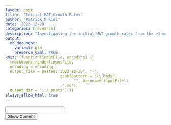 ```yaml
---
layout: post
title:  "Initial MAT Growth Rates"
author: "Patrick M Kiel"
date: '2023-12-20'
categories: [research]
description: "Investigating the initial MAT growth rates from the >1 month of buoyant weight data."
output:
  md_document:
    variant: gfm
    preserve_yaml: TRUE
knit: (function(inputFile, encoding) {
  rmarkdown::render(inputFile, 
  encoding = encoding, 
  output_file = paste0('2023-12-20', "-",
                        gsub(pattern = "\\.Rmd$",
                              "", basename(inputFile))
                        ,".md"), 
  output_dir = "../_posts") })
always_allow_html: true
---
```


<script type="text/javascript">
window.onload = function() {
    //query string in the password
    const urlParams = new URLSearchParams(window.location.search);
    const pass = urlParams.get('pass')
    document.getElementById("password").value = pass;
};

function verify() {
  <!-- set the password here -->
  if (document.getElementById('password').value === 'frankencoral') {
    document.getElementById('HIDDENDIV').classList.remove("hidden"); 
    document.getElementById('credentials').classList.add("hidden"); // Hide the div containing the credentials
  } else {
    alert('Invalid Password! You cannot view this content.');
    password.setSelectionRange(0, password.value.length);
  }
  return false;
}
</script>
<style type="text/css">
/*Change content Display */
.hidden {
  display: none;
}
img {
margin: 0 auto;
}

table {
    width: 90%;
    border: 0px solid #fff;
    border-collapse: collapse;
    overflow-x: auto;
    margin: 0 auto;
    display: block;
}
</style>
<!-- The password box -->

<div id="credentials">

<input type="text" id="password" onkeydown="if (event.keyCode == 13) verify()" />
<br/>
<input id="button" type="button" value="Show Content" onclick="verify()" />

</div>

<!-- The content we want to show after password -->

<div id="HIDDENDIV" class="hidden" markdown="1">

<!-- Place all chunks, text, etc here as you would a normal RMarkdown document -->

# Overview

Below is a quick analysis of the growth rates from the mineral accretion
technology (MAT) experiment. After initial kinks were ironed out, there
was about one month of growth data recorded weekly, from November 14 to
December 15.

Since some abiotic precipitate was knocked loose during each weighing
session generating non-linear growth, I used the mass change between
consecutive weighing sessions to calculate a daily growth rate for each
week. This analysis method may require me to revisit the statistics
since I am artificially inflating the n for each group (e.g., there’s
only 8 corals per group per tank, but I have about about 30 daily growth
rates when combining multiple weighing sessions). A
repeated-measurements anova design is more appropriate for this type of
analysis. However, I would expect this revised analysis to increase
p-values, further supporting my conclusions (i.e. lack of statistically
significant differences between groups).

# Controls

## How did control acrylic corals grow?

<h5>
Figure 1. Acrylic Controls Daily Mass Gain
</h5>
<img src="/notebook/images/MATinitGrowth/acrylic-growth-1.png" width="90%" style="display: block; margin: auto;" />
<h5>
Figure 2. Acrylic Controls Daily Mass Gain by Tank
</h5>
<img src="/notebook/images/MATinitGrowth/acrylic-growth-2.png" width="90%" style="display: block; margin: auto;" />
<h5>
Figure 3. Acrylic Controls Standardized Daily Growth Rate by Tank
</h5>

<img src="/notebook/images/MATinitGrowth/acrylic-growth-3.png" width="90%" style="display: block; margin: auto;" />
The average daily increase in mass of the control corals growing on an
inert, acrylic plug was 6.702 mg/day, 95% CI\[5.963, 7.44\].

We can further initial-mass standardize these growth rates to the the
initial mass of each fragment since I don’t have the surface areas just
yet, i.e. Figure 3 above, to produce an average daily growth rate of
3.75 mg/day/ initial g, 95% CI\[3.331, 4.17\]. The same conclusions are
drawn regardless of the standardization chosen, likely because the
corals are evenly mixed and of the approximate same size.

## How did the control MAT plugs abiotically grow?

<h5>
Figure 4. All MAT Controls Daily Mass Gain by Date
</h5>
<img src="/notebook/images/MATinitGrowth/control-growth-1.png" width="90%" style="display: block; margin: auto;" />
<h5>
Figure 5. Filtered MAT Controls Daily Mass Gain by Date
</h5>
<img src="/notebook/images/MATinitGrowth/control-growth-2.png" width="90%" style="display: block; margin: auto;" />
<h5>
Figure 6. Filtered MAT Controls Daily Mass Gain by Tank
</h5>
<img src="/notebook/images/MATinitGrowth/control-growth-3.png" width="90%" style="display: block; margin: auto;" />Table 1.
Tukey Multiple Comparisons Output
<table>
<thead>
<tr>
<th style="text-align:left;">
term
</th>
<th style="text-align:left;">
contrast
</th>
<th style="text-align:right;">
null.value
</th>
<th style="text-align:right;">
estimate
</th>
<th style="text-align:right;">
conf.low
</th>
<th style="text-align:right;">
conf.high
</th>
<th style="text-align:right;">
adj.p.value
</th>
</tr>
</thead>
<tbody>
<tr>
<td style="text-align:left;">
tank
</td>
<td style="text-align:left;">
6-5
</td>
<td style="text-align:right;">
0
</td>
<td style="text-align:right;">
8.044183
</td>
<td style="text-align:right;">
-2.102672
</td>
<td style="text-align:right;">
18.191037
</td>
<td style="text-align:right;">
0.1531608
</td>
</tr>
<tr>
<td style="text-align:left;">
tank
</td>
<td style="text-align:left;">
7-5
</td>
<td style="text-align:right;">
0
</td>
<td style="text-align:right;">
6.184415
</td>
<td style="text-align:right;">
-3.078353
</td>
<td style="text-align:right;">
15.447184
</td>
<td style="text-align:right;">
0.2743877
</td>
</tr>
<tr>
<td style="text-align:left;">
tank
</td>
<td style="text-align:left;">
8-5
</td>
<td style="text-align:right;">
0
</td>
<td style="text-align:right;">
7.413559
</td>
<td style="text-align:right;">
-3.930969
</td>
<td style="text-align:right;">
18.758087
</td>
<td style="text-align:right;">
0.2915231
</td>
</tr>
<tr>
<td style="text-align:left;">
tank
</td>
<td style="text-align:left;">
7-6
</td>
<td style="text-align:right;">
0
</td>
<td style="text-align:right;">
-1.859767
</td>
<td style="text-align:right;">
-11.122536
</td>
<td style="text-align:right;">
7.403001
</td>
<td style="text-align:right;">
0.9428549
</td>
</tr>
<tr>
<td style="text-align:left;">
tank
</td>
<td style="text-align:left;">
8-6
</td>
<td style="text-align:right;">
0
</td>
<td style="text-align:right;">
-0.630624
</td>
<td style="text-align:right;">
-11.975152
</td>
<td style="text-align:right;">
10.713904
</td>
<td style="text-align:right;">
0.9986310
</td>
</tr>
<tr>
<td style="text-align:left;">
tank
</td>
<td style="text-align:left;">
8-7
</td>
<td style="text-align:right;">
0
</td>
<td style="text-align:right;">
1.229143
</td>
<td style="text-align:right;">
-9.332038
</td>
<td style="text-align:right;">
11.790324
</td>
<td style="text-align:right;">
0.9878626
</td>
</tr>
</tbody>
</table>

On the cathodes, we experienced a problem I term “electro-pop”. This is
when the calcium carbonate precipitate, growing at the interface of the
cathode and water, pushed off the coral or glue from the cathode. When
this happened, I scraped off some of the precipitate, rescored the top
of the cathode, and reglued the coral. The mass is thus altered not only
by coral growth and abiotic mineral accretion, but also by the removal
of old precipitate and the addition of new glue. I labeled these mass
changes as “reglued” and filtered them from the analysis.

Additionally, towards the end of this growth period the precipitate grew
so much that it was blocking electrical contact between the ring
terminal and the bottom of the cathode. It was visible when this
occurred since there was no longer production of hydrogen gas bubbles. I
fixed this by removing a small amount of abiotic precipitate and
cleaning the ring terminals. This small removal was approximately even
for all MAT controls and corals. While this small removal will result in
a slight decreased growth rate, these decrease should be even for both
MAT controls and corals and therefore should not impact the conclusions.
I labeled these dates as “no electric” and filtered them from the
analysis.

The average daily abiotic growth rate of the steel cathodes was 34.047
mg/day, 95% CI\[31.287, 36.808\]. There is no significant difference in
the growth rates of these MAT controls when performing a Tukey multiple
comparisons of means ($\alpha = 0.05$). These abiotic growth rates need
to be taken into account when looking at the growth rates of the MAT
corals since this abiotic growth is on average 27.345 mg more or 408%
more than just the growth of the corals on the inert acrylic plugs.

I did not present a mass-standardized growth rate here because the
relationship is identical to the daily mass gain graph (Figure 5).

# MAT Corals

We will first look at the total MAT growth and then subtract out this
average MAT growth per tank for the corals to see how they perform
against the combination of the bare cathode and acrylic controls. This
is the basis of our investigation: do corals grown with MAT grow faster
than controls after accounting for the abiotic precipitate.

## How did the MAT corals grow?

<h5>
Figure 7. All MAT Corals by Tank and Date
</h5>
<img src="/notebook/images/MATinitGrowth/mat-corals-1.png" width="90%" style="display: block; margin: auto;" />
<h5>
Figure 8. Filtered MAT Corals by Tank and Date
</h5>
<img src="/notebook/images/MATinitGrowth/mat-corals-2.png" width="90%" style="display: block; margin: auto;" />
<h5>
Figure 9. Filterd MAT Corals by Tank
</h5>
<img src="/notebook/images/MATinitGrowth/mat-corals-3.png" width="90%" style="display: block; margin: auto;" />
<h5>
Figure 10. Filtered MAT Corals’ Standardized Daily Growth Rate by Tank
</h5>
<img src="/notebook/images/MATinitGrowth/mat-corals-4.png" width="90%" style="display: block; margin: auto;" />Table
2. Tukey Multiple Groups Comparisons
<table>
<thead>
<tr>
<th style="text-align:left;">
term
</th>
<th style="text-align:left;">
contrast
</th>
<th style="text-align:right;">
null.value
</th>
<th style="text-align:right;">
estimate
</th>
<th style="text-align:right;">
conf.low
</th>
<th style="text-align:right;">
conf.high
</th>
<th style="text-align:right;">
adj.p.value
</th>
</tr>
</thead>
<tbody>
<tr>
<td style="text-align:left;">
tank
</td>
<td style="text-align:left;">
6-5
</td>
<td style="text-align:right;">
0
</td>
<td style="text-align:right;">
-6.364825
</td>
<td style="text-align:right;">
-15.370687
</td>
<td style="text-align:right;">
2.641038
</td>
<td style="text-align:right;">
0.2590354
</td>
</tr>
<tr>
<td style="text-align:left;">
tank
</td>
<td style="text-align:left;">
7-5
</td>
<td style="text-align:right;">
0
</td>
<td style="text-align:right;">
-4.113326
</td>
<td style="text-align:right;">
-12.422919
</td>
<td style="text-align:right;">
4.196266
</td>
<td style="text-align:right;">
0.5709286
</td>
</tr>
<tr>
<td style="text-align:left;">
tank
</td>
<td style="text-align:left;">
8-5
</td>
<td style="text-align:right;">
0
</td>
<td style="text-align:right;">
-5.159968
</td>
<td style="text-align:right;">
-14.586711
</td>
<td style="text-align:right;">
4.266775
</td>
<td style="text-align:right;">
0.4853003
</td>
</tr>
<tr>
<td style="text-align:left;">
tank
</td>
<td style="text-align:left;">
7-6
</td>
<td style="text-align:right;">
0
</td>
<td style="text-align:right;">
2.251498
</td>
<td style="text-align:right;">
-6.532572
</td>
<td style="text-align:right;">
11.035568
</td>
<td style="text-align:right;">
0.9088833
</td>
</tr>
<tr>
<td style="text-align:left;">
tank
</td>
<td style="text-align:left;">
8-6
</td>
<td style="text-align:right;">
0
</td>
<td style="text-align:right;">
1.204856
</td>
<td style="text-align:right;">
-8.642684
</td>
<td style="text-align:right;">
11.052396
</td>
<td style="text-align:right;">
0.9887213
</td>
</tr>
<tr>
<td style="text-align:left;">
tank
</td>
<td style="text-align:left;">
8-7
</td>
<td style="text-align:right;">
0
</td>
<td style="text-align:right;">
-1.046642
</td>
<td style="text-align:right;">
-10.261728
</td>
<td style="text-align:right;">
8.168444
</td>
<td style="text-align:right;">
0.9909288
</td>
</tr>
</tbody>
</table>

The average daily increase in mass of the MAT corals growing on was
40.133 mg/day, 95% CI\[37.717, 42.549\].

The average initial-mass standardized daily growth rate was 1.14 mg/day/
initial g, 95% CI\[1.071, 1.21\].

## Subtracting MAT controls from the MAT Corals

We can combine the means and confidence intervals for all the corals
thus far to get a rough comparison to the MAT corals. I’m labeling this
row “combined controls” below. There’s likely a more statistically
robust way to compare the MAT to the combination of MAT controls +
acrylic controls, but for now I’ll just present this straight forward
way.

Table 3. Comparing group means and CI. Combined controls is the sum of
the bare MAT cathodes and the acrylic control corals, which is an apt
comparison to the MAT corals.
<table>
<thead>
<tr>
<th style="text-align:left;">
substrate
</th>
<th style="text-align:left;">
type
</th>
<th style="text-align:right;">
mean
</th>
<th style="text-align:right;">
lowerCI
</th>
<th style="text-align:right;">
upperCI
</th>
</tr>
</thead>
<tbody>
<tr>
<td style="text-align:left;">
acrylic
</td>
<td style="text-align:left;">
control
</td>
<td style="text-align:right;">
6.701651
</td>
<td style="text-align:right;">
5.963499
</td>
<td style="text-align:right;">
7.439803
</td>
</tr>
<tr>
<td style="text-align:left;">
MAT
</td>
<td style="text-align:left;">
control
</td>
<td style="text-align:right;">
34.047149
</td>
<td style="text-align:right;">
31.286521
</td>
<td style="text-align:right;">
36.807777
</td>
</tr>
<tr>
<td style="text-align:left;">
combined controls
</td>
<td style="text-align:left;">
control
</td>
<td style="text-align:right;">
40.748800
</td>
<td style="text-align:right;">
37.250020
</td>
<td style="text-align:right;">
44.247580
</td>
</tr>
<tr>
<td style="text-align:left;">
MAT
</td>
<td style="text-align:left;">
experiment
</td>
<td style="text-align:right;">
40.132686
</td>
<td style="text-align:right;">
37.716597
</td>
<td style="text-align:right;">
42.548774
</td>
</tr>
</tbody>
</table>

# Takeaways

- The average growth rate of the MAT corals is indistinguishable from
  the combination of MAT controls + acrylic controls
- The abiotic precipitate grew at a rate of 5.08x the control corals.
  This is within the range (3-20x) of the increased growth rate proposed
  by some of the extreme early case studies. Some of the field studies
  by other authors which saw a more moderate 20-50% increase in growth
  rates as determined by total linear extension, falls in line with
  increases in growth rates seen on different restoration nursery
  platforms (e.g., Kuffner *et al.* 2017; O’Donnell *et al.* 2017).
- From my preliminary abiotic growth rates derived from total alkalinity
  anomaly incubations, the 3-20x increased growth rates could be
  achieved if we increased current density to greater than we used in
  this study (say 3 or 5 $A/m^2$ compared to the 1$A/m^2$ here).
  However, this would change the precipitated mineral from calcium
  carbonate to brucite.
- From this initial evidence, MAT does not increase coral growth rates,
  likely because all increases in carbonate ion concentration are
  immediately used by the abiotic precipitation occurring at the
  cathode-seawater interface.

</div>
